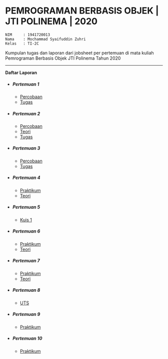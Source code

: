# PEMROGRAMAN BERBASIS OBJEK | JTI POLINEMA | 2020

```
NIM     : 1941720013
Nama    : Mochammad Syaifuddin Zuhri
Kelas   : TI-2C
```

Kumpulan tugas dan laporan dari jobsheet per pertemuan di mata kuliah Pemrograman Berbasis Objek JTI Polinema Tahun 2020

<hr>

**Daftar Laporan**

- ##### Pertemuan 1

  - [Percobaan](https://github.com/syaifuddinzuhri/Praktikum-PBO/tree/master/Pertemuan%201/Percobaan)
  - [Tugas](https://github.com/syaifuddinzuhri/Praktikum-PBO/tree/master/Pertemuan%201/Tugas)

- ##### Pertemuan 2

  - [Percobaan](https://github.com/syaifuddinzuhri/Praktikum-PBO/tree/master/Pertemuan%202/Percobaan)
  - [Teori](https://github.com/syaifuddinzuhri/Praktikum-PBO/tree/master/Pertemuan%202/Teori)
  - [Tugas](https://github.com/syaifuddinzuhri/Praktikum-PBO/tree/master/Pertemuan%202/Tugas)

- ##### Pertemuan 3

  - [Percobaan](https://github.com/syaifuddinzuhri/Praktikum-PBO/tree/master/Pertemuan%203/laporan/percobaan)
  - [Tugas](https://github.com/syaifuddinzuhri/Praktikum-PBO/tree/master/Pertemuan%203/laporan/tugas)

- ##### Pertemuan 4

  - [Praktikum](https://github.com/syaifuddinzuhri/Praktikum-PBO/tree/master/Pertemuan%204/Praktikum)
  - [Teori](https://github.com/syaifuddinzuhri/Praktikum-PBO/tree/master/Pertemuan%204/Teori)

- ##### Pertemuan 5

  - [Kuis 1](https://github.com/syaifuddinzuhri/Praktikum-PBO/tree/master/Kuis%201)

- ##### Pertemuan 6

  - [Praktikum](https://github.com/syaifuddinzuhri/Praktikum-PBO/tree/master/Pertemuan%206/Praktikum)
  - [Teori](https://github.com/syaifuddinzuhri/Praktikum-PBO/tree/master/Pertemuan%206/Teori)

- ##### Pertemuan 7

  - [Praktikum](https://github.com/syaifuddinzuhri/Praktikum-PBO/tree/master/Pertemuan%207/Praktikum)
  - [Teori](https://github.com/syaifuddinzuhri/Praktikum-PBO/tree/master/Pertemuan%207/Teori)

- ##### Pertemuan 8

  - [UTS](https://github.com/syaifuddinzuhri/Praktikum-PBO/tree/master/UTS-PBO)

- ##### Pertemuan 9

  - [Praktikum](https://github.com/syaifuddinzuhri/Praktikum-PBO/tree/master/Pertemuan%209)

- ##### Pertemuan 10

  - [Praktikum](https://github.com/syaifuddinzuhri/Praktikum-PBO/tree/master/Pertemuan%2010)
